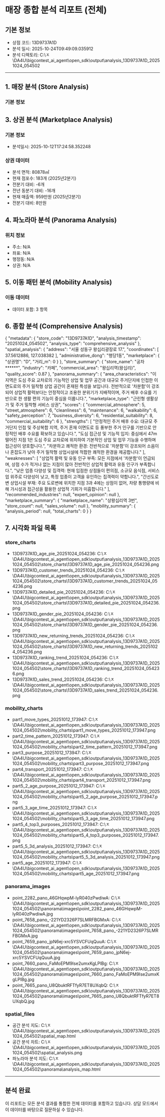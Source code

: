 # 매장 종합 분석 리포트 (전체)

## 기본 정보
- 상점 코드: 13D9737A1D
- 분석 일시: 2025-10-24T09:49:09.035912
- 분석 디렉토리: C:\ㅈ\DA4U\bigcontest_ai_agent\open_sdk\output\analysis_13D9737A1D_20251024_054502

---

## 1. 매장 분석 (Store Analysis)

### 기본 정보
## 3. 상권 분석 (Marketplace Analysis)

### 기본 정보
- 분석일시: 2025-10-12T17:24:58.352248

### 상권 데이터
- 분석 면적: 80878㎡
- 현재 점포수: 183개 (2025년2분기)
- 전분기 대비: -6개
- 전년 동분기 대비: -16개
- 현재 매출액: 959만원 (2025년2분기)
- 전분기 대비: 8만원

## 4. 파노라마 분석 (Panorama Analysis)

### 위치 정보
- 주소: N/A
- 좌표: N/A
- 행정동: N/A
- 상권: N/A

## 5. 이동 패턴 분석 (Mobility Analysis)

### 이동 데이터
- 데이터 포함: 3 항목

## 6. 종합 분석 (Comprehensive Analysis)

{
  "metadata": {
    "store_code": "13D9737A1D",
    "analysis_timestamp": "20251024_054502",
    "analysis_type": "comprehensive_analysis"
  },
  "spatial_analysis": {
    "address": "서울 성동구 왕십리광장로 17.",
    "coordinates": [
      37.5612886,
      127.038382
    ],
    "administrative_dong": "행당1동",
    "marketplace": {
      "상권명": "D",
      "거리_m": 0
    }
  },
  "store_summary": {
    "store_name": "공차******",
    "industry": "카페",
    "commercial_area": "왕십리역(왕십리)",
    "quality_score": 0.87
  },
  "panorama_summary": {
    "area_characteristics": "이 지역은 도심 주요 교차로의 기능적인 상업 및 업무 공간과 대규모 주거단지에 인접한 이면도로의 주거 밀착형 상업 공간이 혼재된 특성을 보입니다. 전반적으로 '차분함'이 강조되어 상업적 활력보다는 안정적이고 조용한 분위기가 지배적이며, 주거 배후 수요를 기반으로 한 생활 편의 기능이 중심을 이룹니다.",
    "marketplace_type": "근린형 생활상가 및 주거 밀착형 서비스 상권",
    "scores": {
      "commercial_atmosphere": 5,
      "street_atmosphere": 6,
      "cleanliness": 6,
      "maintenance": 6,
      "walkability": 6,
      "safety_perception": 7,
      "business_diversity": 6,
      "residential_suitability": 8,
      "commercial_suitability": 6
    },
    "strengths": [
      "안정적인 주거 배후 수요: 대규모 주거단지 인접 및 주상복합 지역, 주거 혼재 이면도로 등 풍부한 주거 인구를 기반으로 안정적인 배후 수요를 확보하고 있습니다.",
      "도심 접근성 및 기능적 입지: 중심에서 47m 떨어진 지점 1은 도심 주요 교차로에 위치하여 기본적인 상업 및 업무 기능을 수행하며 접근성이 양호합니다.",
      "차분하고 쾌적한 환경: 전반적으로 '차분함'이 강조되어 소음이나 혼잡도가 낮아 주거 밀착형 상업시설에 적합한 쾌적한 환경을 제공합니다."
    ],
    "weaknesses": [
      "상업적 활력 및 유동 인구 부족: 모든 지점에서 '차분함'이 언급되며, 상점 수가 적거나 없는 지점이 많아 전반적인 상업적 활력과 유동 인구가 부족합니다.",
      "낮은 업종 다양성 및 집객력: 현재 입점한 상점들이 편의점, 소규모 음식점, 서비스업 위주로 다양성이 낮고, 특정 업종이 고객을 유인하는 집객력이 약합니다.",
      "간선도로변 상업시설 부재: 주요 도로변에 위치한 지점 3과 4에는 상점이 없어, 차량 통행량에 비해 가시성과 접근성을 활용한 상업적 기회가 미흡합니다."
    ],
    "recommended_industries": null,
    "expert_opinion": null
  },
  "marketplace_summary": {
    "marketplace_name": "상왕십리역 3번",
    "store_count": null,
    "sales_volume": null
  },
  "mobility_summary": {
    "analysis_period": null,
    "total_charts": 0
  }
}

## 7. 시각화 파일 목록

### store_charts
- 13D9737A1D_age_pie_20251024_054236: C:\ㅈ\DA4U\bigcontest_ai_agent\open_sdk\output\analysis_13D9737A1D_20251024_054502\store_charts\13D9737A1D_age_pie_20251024_054236.png
- 13D9737A1D_customer_trends_20251024_054236: C:\ㅈ\DA4U\bigcontest_ai_agent\open_sdk\output\analysis_13D9737A1D_20251024_054502\store_charts\13D9737A1D_customer_trends_20251024_054236.png
- 13D9737A1D_detailed_pie_20251024_054236: C:\ㅈ\DA4U\bigcontest_ai_agent\open_sdk\output\analysis_13D9737A1D_20251024_054502\store_charts\13D9737A1D_detailed_pie_20251024_054236.png
- 13D9737A1D_gender_pie_20251024_054236: C:\ㅈ\DA4U\bigcontest_ai_agent\open_sdk\output\analysis_13D9737A1D_20251024_054502\store_charts\13D9737A1D_gender_pie_20251024_054236.png
- 13D9737A1D_new_returning_trends_20251024_054236: C:\ㅈ\DA4U\bigcontest_ai_agent\open_sdk\output\analysis_13D9737A1D_20251024_054502\store_charts\13D9737A1D_new_returning_trends_20251024_054236.png
- 13D9737A1D_ranking_trend_20251024_054236: C:\ㅈ\DA4U\bigcontest_ai_agent\open_sdk\output\analysis_13D9737A1D_20251024_054502\store_charts\13D9737A1D_ranking_trend_20251024_054236.png
- 13D9737A1D_sales_trend_20251024_054236: C:\ㅈ\DA4U\bigcontest_ai_agent\open_sdk\output\analysis_13D9737A1D_20251024_054502\store_charts\13D9737A1D_sales_trend_20251024_054236.png
### mobility_charts
- part1_move_types_20251012_173947: C:\ㅈ\DA4U\bigcontest_ai_agent\open_sdk\output\analysis_13D9737A1D_20251024_054502\mobility_charts\part1_move_types_20251012_173947.png
- part2_time_pattern_20251012_173947: C:\ㅈ\DA4U\bigcontest_ai_agent\open_sdk\output\analysis_13D9737A1D_20251024_054502\mobility_charts\part2_time_pattern_20251012_173947.png
- part3_purpose_20251012_173947: C:\ㅈ\DA4U\bigcontest_ai_agent\open_sdk\output\analysis_13D9737A1D_20251024_054502\mobility_charts\part3_purpose_20251012_173947.png
- part4_transport_20251012_173947: C:\ㅈ\DA4U\bigcontest_ai_agent\open_sdk\output\analysis_13D9737A1D_20251024_054502\mobility_charts\part4_transport_20251012_173947.png
- part5_2_age_purpose_20251012_173947: C:\ㅈ\DA4U\bigcontest_ai_agent\open_sdk\output\analysis_13D9737A1D_20251024_054502\mobility_charts\part5_2_age_purpose_20251012_173947.png
- part5_3_age_time_20251012_173947: C:\ㅈ\DA4U\bigcontest_ai_agent\open_sdk\output\analysis_13D9737A1D_20251024_054502\mobility_charts\part5_3_age_time_20251012_173947.png
- part5_4_top3_purposes_20251012_173947: C:\ㅈ\DA4U\bigcontest_ai_agent\open_sdk\output\analysis_13D9737A1D_20251024_054502\mobility_charts\part5_4_top3_purposes_20251012_173947.png
- part5_5_3d_analysis_20251012_173947: C:\ㅈ\DA4U\bigcontest_ai_agent\open_sdk\output\analysis_13D9737A1D_20251024_054502\mobility_charts\part5_5_3d_analysis_20251012_173947.png
- part5_age_20251012_173947: C:\ㅈ\DA4U\bigcontest_ai_agent\open_sdk\output\analysis_13D9737A1D_20251024_054502\mobility_charts\part5_age_20251012_173947.png
### panorama_images
- point_2282_pano_46GHqwpM-lyR040zPwdiwA: C:\ㅈ\DA4U\bigcontest_ai_agent\open_sdk\output\analysis_13D9737A1D_20251024_054502\panorama\images\point_2282_pano_46GHqwpM-lyR040zPwdiwA.jpg
- point_7658_pano_-221YD2326P7SLMRFBGMxA: C:\ㅈ\DA4U\bigcontest_ai_agent\open_sdk\output\analysis_13D9737A1D_20251024_054502\panorama\images\point_7658_pano_-221YD2326P7SLMRFBGMxA.jpg
- point_7659_pano_jpN6ej-xrc5YSVCFUqQuuA: C:\ㅈ\DA4U\bigcontest_ai_agent\open_sdk\output\analysis_13D9737A1D_20251024_054502\panorama\images\point_7659_pano_jpN6ej-xrc5YSVCFUqQuuA.jpg
- point_7660_pano_FaMoEPM9Ise2umxKgLPlBg: C:\ㅈ\DA4U\bigcontest_ai_agent\open_sdk\output\analysis_13D9737A1D_20251024_054502\panorama\images\point_7660_pano_FaMoEPM9Ise2umxKgLPlBg.jpg
- point_7665_pano_U8QbuktRFTfyR7ET8UXqbQ: C:\ㅈ\DA4U\bigcontest_ai_agent\open_sdk\output\analysis_13D9737A1D_20251024_054502\panorama\images\point_7665_pano_U8QbuktRFTfyR7ET8UXqbQ.jpg
### spatial_files
- 공간 분석 지도: C:\ㅈ\DA4U\bigcontest_ai_agent\open_sdk\output\analysis_13D9737A1D_20251024_054502\spatial_map.html
- 공간 분석 차트: C:\ㅈ\DA4U\bigcontest_ai_agent\open_sdk\output\analysis_13D9737A1D_20251024_054502\spatial_analysis.png
- 파노라마 분석 지도: C:\ㅈ\DA4U\bigcontest_ai_agent\open_sdk\output\analysis_13D9737A1D_20251024_054502\panorama\analysis_map.html

---

## 분석 완료
이 리포트는 모든 분석 결과를 통합한 전체 데이터를 포함하고 있습니다.
상담 모드에서 이 데이터를 바탕으로 질문하실 수 있습니다.
